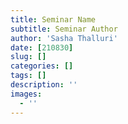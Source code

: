 ```yaml
---
title: Seminar Name
subtitle: Seminar Author
author: 'Sasha Thalluri'
date: [210830]
slug: []
categories: []
tags: []
description: ''
images:
  - ''
---
```

